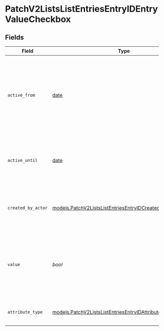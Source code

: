 # PatchV2ListsListEntriesEntryIDEntryValueCheckbox


## Fields

| Field                                                                                                                          | Type                                                                                                                           | Required                                                                                                                       | Description                                                                                                                    | Example                                                                                                                        |
| ------------------------------------------------------------------------------------------------------------------------------ | ------------------------------------------------------------------------------------------------------------------------------ | ------------------------------------------------------------------------------------------------------------------------------ | ------------------------------------------------------------------------------------------------------------------------------ | ------------------------------------------------------------------------------------------------------------------------------ |
| `active_from`                                                                                                                  | [date](https://docs.python.org/3/library/datetime.html#date-objects)                                                           | :heavy_check_mark:                                                                                                             | The point in time at which this value was made "active". `active_from` can be considered roughly analogous to `created_at`.    | 2023-01-01T15:00:00.000000000Z                                                                                                 |
| `active_until`                                                                                                                 | [date](https://docs.python.org/3/library/datetime.html#date-objects)                                                           | :heavy_check_mark:                                                                                                             | The point in time at which this value was deactivated. If `null`, the value is active.                                         | 2023-01-01T15:00:00.000000000Z                                                                                                 |
| `created_by_actor`                                                                                                             | [models.PatchV2ListsListEntriesEntryIDCreatedByActor2](../models/patchv2listslistentriesentryidcreatedbyactor2.md)             | :heavy_check_mark:                                                                                                             | The actor that created this value.                                                                                             | {<br/>"type": "workspace-member",<br/>"id": "50cf242c-7fa3-4cad-87d0-75b1af71c57b"<br/>}                                       |
| `value`                                                                                                                        | *bool*                                                                                                                         | :heavy_check_mark:                                                                                                             | A boolean representing whether the checkbox is checked or not. The string values 'true' and 'false' are also accepted.         | true                                                                                                                           |
| `attribute_type`                                                                                                               | [models.PatchV2ListsListEntriesEntryIDAttributeTypeCheckbox](../models/patchv2listslistentriesentryidattributetypecheckbox.md) | :heavy_check_mark:                                                                                                             | The attribute type of the value.                                                                                               | checkbox                                                                                                                       |